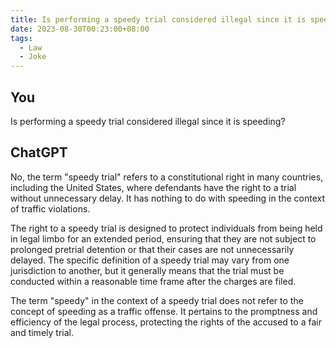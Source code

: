 ```yaml
---
title: Is performing a speedy trial considered illegal since it is speeding?
date: 2023-08-30T00:23:00+08:00
tags:
  - Law
  - Joke
---
```

## You
Is performing a speedy trial considered illegal since it is speeding?

## ChatGPT
No, the term "speedy trial" refers to a constitutional right in many countries, including the United States, where defendants have the right to a trial without unnecessary delay. It has nothing to do with speeding in the context of traffic violations.

The right to a speedy trial is designed to protect individuals from being held in legal limbo for an extended period, ensuring that they are not subject to prolonged pretrial detention or that their cases are not unnecessarily delayed. The specific definition of a speedy trial may vary from one jurisdiction to another, but it generally means that the trial must be conducted within a reasonable time frame after the charges are filed.

The term "speedy" in the context of a speedy trial does not refer to the concept of speeding as a traffic offense. It pertains to the promptness and efficiency of the legal process, protecting the rights of the accused to a fair and timely trial.